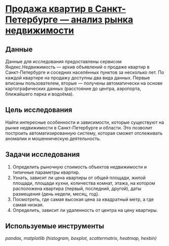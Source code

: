 # [Продажа квартир в Санкт-Петербурге — анализ рынка недвижимости](https://github.com/polina-mokretsova/portfolio/blob/main/realty_sales_analysis/realty_sales_analysis.ipynb)
## Данные 
Данные для исследования предоставлены сервисом Яндекс.Недвижимость — архив объявлений о продаже квартир в Санкт-Петербурге и соседних населённых пунктов за несколько лет. По каждой квартире на продажу доступны два вида данных. Первые вписаны пользователем, вторые — получены автоматически на основе картографических данных (расстояние до центра, аэропорта, ближайшего парка и водоёма).

## Цель исследования
Найти интересные особенности и зависимости, которые существуют на рынке недвижимости в Санкт-Петербурге и области. Это позволит построить автоматизированную систему, которая сможет отслеживать аномалии и мошенническую деятельность.

## Задачи исследования
1. Определить рыночную стоимость объектов недвижимости и типичные параметры квартир. 
2. Узнать, зависит ли цена квартиры от общей площади, жилой площади, площади кухни, количества комнат, этажа, на котором расположена квартира (первый, последний, другой), даты размещения (день недели, месяц, год). 
3. Посмотреть, где самая высокая цена за квадратный метр, а где самая низкая.
4. Определить, зависит ли удаленность от центра на цену квартиры.

## Используемые инструменты
*pandas, matplotlib (histogram, boxplot, scattermatrix, heatmap, hexbin)*
